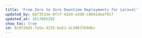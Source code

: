 ```yaml
---
title: 'From Zero to Zero Downtime Deployments for Laravel'
updated_by: b8f3533e-0fcf-42b9-a3d8-c8691deaf917
updated_at: 1617605292
show_toc: true
id: 8c0f2bd1-7a5a-4235-ba51-dc28637b9dbc
---
```

